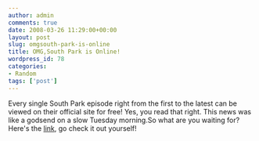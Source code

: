 ```yaml
---
author: admin
comments: true
date: 2008-03-26 11:29:00+00:00
layout: post
slug: omgsouth-park-is-online
title: OMG,South Park is Online!
wordpress_id: 78
categories:
- Random
tags: ['post']
---
```


Every single South Park episode right from the first to the latest can be viewed on their official site for free! Yes, you read that right. This news was like a godsend on a slow Tuesday morning.So what are you waiting for? Here's the [link](http://www.southparkstudios.com/), go check it out yourself!

